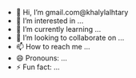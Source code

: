 - 👋 Hi, I’m gmail.com@khalylalhtary
- 👀 I’m interested in ...
- 🌱 I’m currently learning ...
- 💞️ I’m looking to collaborate on ...
- 📫 How to reach me ...
- 😄 Pronouns: ...
- ⚡ Fun fact: ...

<!---
khalylalhtary/khalylalhtary is a ✨ special ✨ repository because its `README.md` (this file) appears on your GitHub profile.
You can click the Preview link to take a look at your changes.
--->
